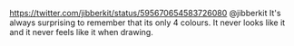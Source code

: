 https://twitter.com/jibberkit/status/595670654583726080 @jibberkit It's always surprising to remember that its only 4 colours. It never looks like it and it never feels like it when drawing.